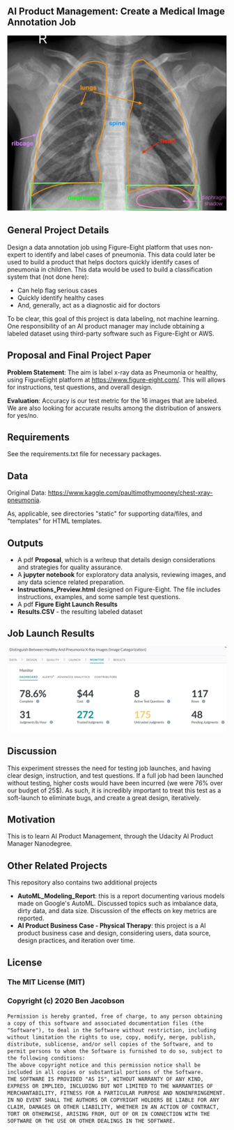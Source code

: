 ﻿[//]: # (Image References)

[image1]: ./static/images/xray.JPG "Labeled Healthy Chest Xray"
[image2]: ./static/images/JobLaunch.JPG "Results"

## AI Product Management: Create a Medical Image Annotation Job

![Labeled Healthy Chest Xray][image1]


## General Project Details

Design a data annotation job using Figure-Eight platform that uses non-expert to identify and label cases of pneumonia. 
This data could later be used to build a product that helps doctors quickly identify cases of pneumonia in children. This data would be used to build a classification system that (not done here): 
- Can help flag serious cases
- Quickly identify healthy cases
- And, generally, act as a diagnostic aid for doctors

To be clear, this goal of this project is data labeling, not machine learning. One responsibility of an AI product manager may include obtaining a labeled dataset using third-party software such as Figure-Eight or AWS. 

## Proposal and Final Project Paper

**Problem Statement**: The aim is label x-ray data as Pneumonia or healthy, using FigureEight platform at https://www.figure-eight.com/. This will allows for instructions, test questions, and overall design.

**Evaluation**: Accuracy is our test metric for the 16 images that are labeled. We are also looking for accurate results among the distribution of answers for yes/no.

## Requirements
See the requirements.txt file for necessary packages. 

## Data
Original Data: https://www.kaggle.com/paultimothymooney/chest-xray-pneumonia.

As, applicable, see directories "static" for supporting data/files, and "templates" for HTML templates.

## Outputs
- A pdf **Proposal**, which is a writeup that details design considerations and strategies for quality assurance.
- A **jupyter notebook** for exploratory data analysis, reviewing images, and any data science related preparation.
- **Instructions_Preview.html** designed on Figure-Eight. The file includes instructions, examples, and some sample test questions.
- A pdf **Figure Eight Launch Results**
- **Results.CSV** - the resulting labeled dataset 

## Job Launch Results
![Results][image2]

## Discussion
This experiment stresses the need for testing job launches, and having clear design, instruction, and test questions. 
If a full job had been launched without testing, higher costs would have been incurred (we were 76% over our budget of 25$). 
As such, it is incredibly important to treat this test as a soft-launch to eliminate bugs, and create a great design, iteratively.  

## Motivation
This is to learn AI Product Management, through the Udacity AI Product Manager Nanodegree. 

## Other Related Projects
This repository also contains two additional projects 
- **AutoML_Modeling_Report**: this is a report documenting various models made on Google's AutoML. Discussed topics such as imbalance data, dirty data, and data size. Discussion of the effects on key metrics are reported.
- **AI Product Business Case - Physical Therapy**: this project is a AI product business case and design, considering users, data source, design practices, and iteration over time.

## License
### The MIT License (MIT)
### Copyright (c) 2020 Ben Jacobson
```
Permission is hereby granted, free of charge, to any person obtaining a copy of this software and associated documentation files (the "Software"), to deal in the Software without restriction, including without limitation the rights to use, copy, modify, merge, publish, distribute, sublicense, and/or sell copies of the Software, and to permit persons to whom the Software is furnished to do so, subject to the following conditions:
The above copyright notice and this permission notice shall be included in all copies or substantial portions of the Software.
THE SOFTWARE IS PROVIDED "AS IS", WITHOUT WARRANTY OF ANY KIND, EXPRESS OR IMPLIED, INCLUDING BUT NOT LIMITED TO THE WARRANTIES OF MERCHANTABILITY, FITNESS FOR A PARTICULAR PURPOSE AND NONINFRINGEMENT. IN NO EVENT SHALL THE AUTHORS OR COPYRIGHT HOLDERS BE LIABLE FOR ANY CLAIM, DAMAGES OR OTHER LIABILITY, WHETHER IN AN ACTION OF CONTRACT, TORT OR OTHERWISE, ARISING FROM, OUT OF OR IN CONNECTION WITH THE SOFTWARE OR THE USE OR OTHER DEALINGS IN THE SOFTWARE.
```